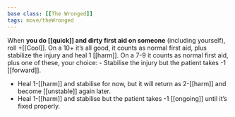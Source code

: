 ```yaml
---
base class: [[The Wronged]]
tags: move/theWronged
---
```

When **you do [[quick]] and dirty first aid on someone** (including yourself), roll +[[Cool]]. On a 10+ it’s all good, it counts as normal first aid, plus stabilize the injury and heal 1 [[harm]]. On a 7-9 it counts as normal first aid, plus one of these, your choice:   - Stabilise the injury but the patient takes -1 [[forward]].
  - Heal 1-[[harm]] and stabilise for now, but it will return as 2-[[harm]] and become [[unstable]] again later.
  - Heal 1-[[harm]] and stabilise but the patient takes -1 [[ongoing]] until it’s fixed properly.
